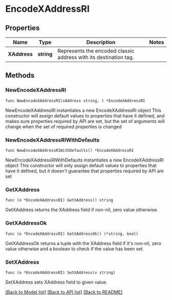 # EncodeXAddressRI

## Properties

Name | Type | Description | Notes
------------ | ------------- | ------------- | -------------
**XAddress** | **string** | Represents the encoded classic address with its destination tag. | 

## Methods

### NewEncodeXAddressRI

`func NewEncodeXAddressRI(xAddress string, ) *EncodeXAddressRI`

NewEncodeXAddressRI instantiates a new EncodeXAddressRI object
This constructor will assign default values to properties that have it defined,
and makes sure properties required by API are set, but the set of arguments
will change when the set of required properties is changed

### NewEncodeXAddressRIWithDefaults

`func NewEncodeXAddressRIWithDefaults() *EncodeXAddressRI`

NewEncodeXAddressRIWithDefaults instantiates a new EncodeXAddressRI object
This constructor will only assign default values to properties that have it defined,
but it doesn't guarantee that properties required by API are set

### GetXAddress

`func (o *EncodeXAddressRI) GetXAddress() string`

GetXAddress returns the XAddress field if non-nil, zero value otherwise.

### GetXAddressOk

`func (o *EncodeXAddressRI) GetXAddressOk() (*string, bool)`

GetXAddressOk returns a tuple with the XAddress field if it's non-nil, zero value otherwise
and a boolean to check if the value has been set.

### SetXAddress

`func (o *EncodeXAddressRI) SetXAddress(v string)`

SetXAddress sets XAddress field to given value.



[[Back to Model list]](../README.md#documentation-for-models) [[Back to API list]](../README.md#documentation-for-api-endpoints) [[Back to README]](../README.md)


